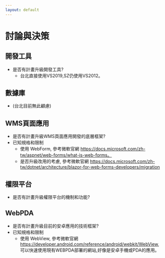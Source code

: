 ```yaml
---
layout: default
---
```

# 討論與決策

## 開發工具
- 是否有計畫升級開發工具?
  - 台北直接使用VS2019,SZ仍使用VS2012。

## 數據庫
- (台北目前無此顧慮)


## WMS頁面應用
- 是否有計畫升級WMS頁面應用開發的底層框架?
- 已知規格和限制
  - 使用 WebForm, 參考微軟官網 https://docs.microsoft.com/zh-tw/aspnet/web-forms/what-is-web-forms。
  - 是否升級改用的考慮, 參考微軟官網 https://docs.microsoft.com/zh-tw/dotnet/architecture/blazor-for-web-forms-developers/migration

## 權限平台
- 是否有計畫升級權限平台的機制和功能?

## WebPDA
- 是否有計畫升級目前的安卓應用的技術框架?
- 已知規格和限制
  - 使用 WebView, 參考微軟官網 https://developer.android.com/reference/android/webkit/WebView, 可以快速使用現有WEBPDA部署的網站,好像是安卓手機或PDA的應用。
